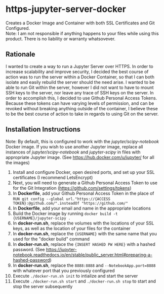 # https-jupyter-server-docker
Creates a Docker Image and Container with both SSL Certificates and Git Configured. <br>
Note: I am not responsible if anything happens to your files while using this product. There is no liability or warranty whatsovever.<br>
## Rationale
I wanted to create a way to run a Jupyter Server over HTTPS. In order to increase scalability and improve security, I decided the best course of action was to run the server within a Docker Container, so that I can both isolate and easily rebuild the server should the need arise. I wanted to be able to run Git within the server, however I did not want to have to mount SSH keys to the server, nor leave any trace of SSH keys on the server. In order to accomplish this, I decided to use Github Personal Access Tokens. Because these tokens can have varying levels of permission, and can be revoked without breaking anything outside of the container, I believe these to be the best course of action to take in regards to using Git on the server.<br>
## Installation Instructions
Note: By default, this is configured to work with the *jupyter/scipy-notebook* Docker image. If you wish to use another Jupyter image, replace all instances of *jupyter/scipy-notebook* and *jupyter-scipy* in files with appropriate Jupyter image. (See https://hub.docker.com/u/jupyter/ for all the images)
1. Install and configure Docker, open desired ports, and set up your SSL certificates (I recommend LetsEncrypt)
2. Next, you will need to generate a Github Personal Access Token to use for the Git Integration (https://github.com/settings/tokens)
3. In **Dockerfile**, add your Github Personal Access Token in the place of `RUN git config --global url."https://{ACCESS TOKEN}:@github.com/".insteadOf "https://github.com/"`
4. In **Dockerfile**, add your email and name in the appropriate locations
5. Build the Docker image by running `docker build -t {USERNAME}/jupyter-scipy .`
6. In **docker-run.sh**, replace the volumes with the locations of your SSL keys, as well as the location of your files for the container
7. In **docker-run.sh**, replace the `{USERNAME}` with the same name that you used for the "docker build" command
8. In **docker-run.sh**, replace the `{INSERT HASHED PW HERE}` with a hashed password. (See https://jupyter-notebook.readthedocs.io/en/stable/public_server.html#preparing-a-hashed-password)
9. In **docker-run.sh**, replace the `8888:8888` and `--NotebookApp.port=8888` with whatever port that you previously configured
10. Execute `./docker-run.sh init` to intialize and start the server
11. Execute `./docker-run.sh start` and `./docker-run.sh stop` to start and stop the server subsequently
